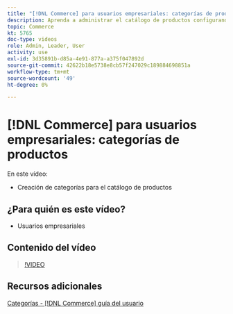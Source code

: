```yaml
---
title: "[!DNL Commerce] para usuarios empresariales: categorías de productos"
description: Aprenda a administrar el catálogo de productos configurando categorías.
topic: Commerce
kt: 5765
doc-type: videos
role: Admin, Leader, User
activity: use
exl-id: 3d35891b-d85a-4e91-877a-a375f047892d
source-git-commit: 42622b18e5738e8cb57f247029c189884698851a
workflow-type: tm+mt
source-wordcount: '49'
ht-degree: 0%

---
```


# [!DNL Commerce] para usuarios empresariales: categorías de productos

En este vídeo:

- Creación de categorías para el catálogo de productos

## ¿Para quién es este vídeo?

- Usuarios empresariales

## Contenido del vídeo

>[!VIDEO](https://video.tv.adobe.com/v/35950?quality=12&learn=on)

## Recursos adicionales

[Categorías - [!DNL Commerce] guía del usuario](https://docs.magento.com/user-guide/catalog/categories.html)
